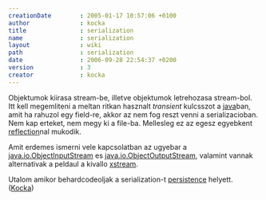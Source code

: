```yaml
---
creationDate        : 2005-01-17 10:57:06 +0100 
author              : kocka 
title               : serialization 
name                : serialization 
layout              : wiki 
path                : serialization 
date                : 2006-09-28 22:54:37 +0200 
version             : 3 
creator             : kocka 
---
```

Objektumok kiirasa stream-be, illetve objektumok letrehozasa stream-bol. Itt kell megemliteni a meltan ritkan hasznalt _transient_ kulcsszot a [java](java.html)ban, amit ha rahuzol egy field-re, akkor az nem fog reszt venni a serializacioban. Nem kap erteket, nem megy ki a file-ba. Mellesleg ez az egesz egyebkent [reflection](reflection.html)nal mukodik.

Amit erdemes ismerni vele kapcsolatban az ugyebar a [java.io.ObjectInputStream](http://docs.oracle.com/javase/7/docs/api/java/io/ObjectInputStream.html) es [java.io.ObjectOutputStream](http://docs.oracle.com/javase/7/docs/api/java/io/ObjectOutputStream.html), valamint vannak alternativak a peldaul a kivallo [xstream](xstream.html).

Utalom amikor behardcodeoljak a serialization-t [persistence](persistence.html) helyett. ([Kocka](kocka.html))
